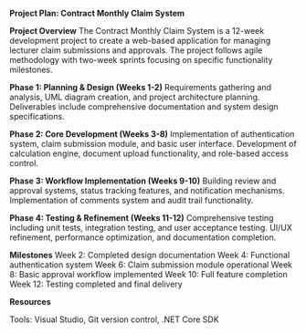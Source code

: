 **Project Plan: Contract Monthly Claim System**

**Project Overview**
The Contract Monthly Claim System is a 12-week development project to create a web-based application 
for managing lecturer claim submissions and approvals. The project follows agile methodology with two-week 
sprints focusing on specific functionality milestones.

**Phase 1: Planning & Design (Weeks 1-2)**
Requirements gathering and analysis, UML diagram creation, and project architecture planning. 
Deliverables include comprehensive documentation and system design specifications.

**Phase 2: Core Development (Weeks 3-8)**
Implementation of authentication system, claim submission module, and basic user interface. 
Development of calculation engine, document upload functionality, and role-based access control.

**Phase 3: Workflow Implementation (Weeks 9-10)**
Building review and approval systems, status tracking features, and notification mechanisms. 
Implementation of comments system and audit trail functionality.

**Phase 4: Testing & Refinement (Weeks 11-12)**
Comprehensive testing including unit tests, integration testing, and user acceptance testing. 
UI/UX refinement, performance optimization, and documentation completion.

**Milestones**
Week 2: Completed design documentation
Week 4: Functional authentication system
Week 6: Claim submission module operational
Week 8: Basic approval workflow implemented
Week 10: Full feature completion
Week 12: Testing completed and final delivery

**Resources**

Tools: Visual Studio, Git version control, .NET Core SDK